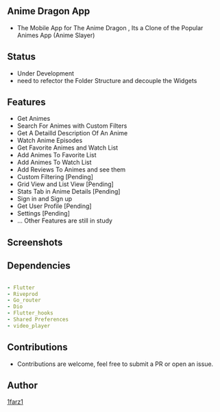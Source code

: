 ## Anime Dragon App

- The Mobile App for The Anime Dragon , Its a Clone of the Popular Animes App (Anime Slayer)

## Status

- Under Development
- need to refector the Folder Structure and decouple the Widgets

## Features

- Get Animes
- Search For Animes with Custom Filters
- Get A Detailld Description Of An Anime
- Watch Anime Episodes
- Get Favorite Animes and Watch List
- Add Animes To Favorite List
- Add Animes To Watch List
- Add Reviews To Animes and see them
- Custom Filtering [Pending]
- Grid View and List View [Pending]
- Stats Tab in Anime Details [Pending]
- Sign in and Sign up
- Get User Profile [Pending]
- Settings [Pending]
- ... Other Features are still in study

## Screenshots

## Dependencies

```yaml

- Flutter
- Riveprod
- Go_router
- Dio
- Flutter_hooks
- Shared Preferences
- video_player
```

## Contributions

- Contributions are welcome, feel free to submit a PR or open an issue.

## Author

[1farz1](github.com/1farz1)
